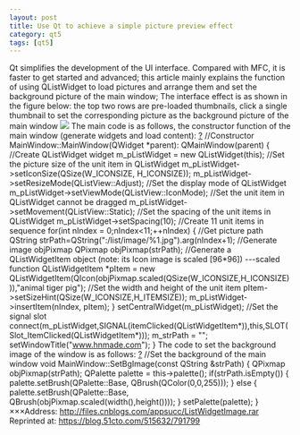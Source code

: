 ```yaml
---
layout: post
title: Use Qt to achieve a simple picture preview effect
category: qt5
tags: [qt5]
---
```

Qt simplifies the development of the UI interface. Compared with MFC, it is faster to get started and advanced; this article mainly explains the function of using QListWidget to load pictures and arrange them and set the background picture of the main window;
The interface effect is as shown in the figure below: the top two rows are pre-loaded thumbnails, click a single thumbnail to set the corresponding picture as the background picture of the main window
![](/md_blog/public/assets/2021-07-25/e914d28d0c6905e3bccef70d05dfaa9e.JPEG)
The main code is as follows, the constructor function of the main window (generate widgets and load content):
[?](https://www.cnblogs.com/#)
//Constructor
MainWindow::MainWindow(QWidget \*parent): QMainWindow(parent)
{
//Create QListWidget widget
m\_pListWidget = new QListWidget(this);
//Set the picture size of the unit item in QListWidget
m\_pListWidget-&gt;setIconSize(QSize(W\_ICONSIZE, H\_ICONSIZE));
m\_pListWidget-&gt;setResizeMode(QListView::Adjust);
//Set the display mode of QListWidget
m\_pListWidget-&gt;setViewMode(QListView::IconMode);
//Set the unit item in QListWidget cannot be dragged
m\_pListWidget-&gt;setMovement(QListView::Static);
//Set the spacing of the unit items in QListWidget
m\_pListWidget-&gt;setSpacing(10);
//Create 11 unit items in sequence
for(int nIndex = 0;nIndex<11;++nIndex)
{
//Get picture path
QString strPath=QString(":/list/image/%1.jpg").arg(nIndex+1);
//Generate image objPixmap
QPixmap objPixmap(strPath);
//Generate a QListWidgetItem object (note: its Icon image is scaled \[96\*96\]) ---scaled function
QListWidgetItem \*pItem = new QListWidgetItem(QIcon(objPixmap.scaled(QSize(W\_ICONSIZE,H\_ICONSIZE))),"animal tiger pig");
//Set the width and height of the unit item
pItem-\>setSizeHint(QSize(W\_ICONSIZE,H\_ITEMSIZE));
m\_pListWidget-&gt;insertItem(nIndex, pItem);
}
setCentralWidget(m\_pListWidget);
//Set the signal slot
connect(m\_pListWidget,SIGNAL(itemClicked(QListWidgetItem\*)),this,SLOT(Slot\_ItemClicked(QListWidgetItem\*)));
m\_strPath = "";
setWindowTitle("www.hnmade.com");
}
The code to set the background image of the window is as follows:
[?](https://www.cnblogs.com/#)
//Set the background of the main window
void MainWindow::SetBgImage(const QString &strPath)
{
QPixmap objPixmap(strPath);
QPalette palette = this-&gt;palette();
if(strPath.isEmpty())
{
palette.setBrush(QPalette::Base, QBrush(QColor(0,0,255)));
}
else
{
palette.setBrush(QPalette::Base, QBrush(objPixmap.scaled(width(),height())));
}
setPalette(palette);
}
×××Address: http://files.cnblogs.com/appsucc/ListWidgetImage.rar
Reprinted at: https://blog.51cto.com/515632/791799